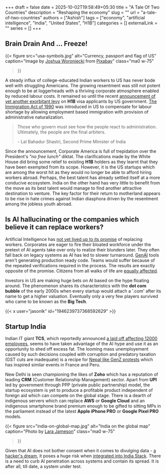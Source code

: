 +++ 
draft = false
date = 2025-10-02T19:58:49+05:30
title = "A Tale Of Two Countries"
description = "Reshaping the economy"
slug = ""
url = "a-tale-of-two-countries"
authors = ["Ashish"]
tags = ["economy", "artificial intelligence", "India", "United States", "H1B"]
categories = []
externalLink = ""
series = []
+++

## Brain Drain And ... Freeze!

{{< figure 
	src="usa-symbols.jpg"
	alt="Currency, passport and flag of US"
	caption="Image by [Joshua Woroniecki](https://pixabay.com/users/joshuaworoniecki-12734309/?utm_source=link-attribution&utm_medium=referral&utm_campaign=image&utm_content=5319479) from [Pixabay](https://pixabay.com//?utm_source=link-attribution&utm_medium=referral&utm_campaign=image&utm_content=5319479)"
	class="ma0 w-75"
>}}

A steady influx of college-educated Indian workers to US has never bode well with struggling Americans. The growing resentment was still not potent enough to be at loggerheads with a thriving corporate atmosphere enabled by reduced labour costs. It remained so until the recent [announcement of yet another exorbitant levy](https://www.reuters.com/world/india/india-says-imposition-one-time-fee-h1b-visas-causes-disruptions-2025-09-26) on **H1B** visa applicants by US government. [The Immigration Act of 1990](https://en.wikipedia.org/wiki/Immigration_Act_of_1990) was introduced in US to compensate for labour shortage by allowing employment based immigration with provision of administrative naturalization. 

> Those who govern must see how the people react to administration. Ultimately, the people are the final arbiters.
> 
> \- Lal Bahadur Shastri, Second Prime Minister of India

Since the announcement, Corporate America is full of trepidation over the President's *"no free lunch"* diktat. The clarifications made by the White House did bring some relief to existing **H1B** holders as they learnt that they have been exempted from its scope. However, it is the US startups which are among the worst hit as they would no longer be able to afford hiring workers abroad. Perhaps, the best talent has already settled itself at a more conducive ecosystem. India on the other hand has very little to benefit from the move as its best talent would manage to find another attractive destination to venture. The key factor for their return to motherland appears to be rise in hate crimes against Indian diasphora driven by the resentment among the jobless youth abroad.

## Is AI hallucinating or the companies which believe it can replace workers?

Artificial Intelligence has [not yet lived up to its promise](https://futurism.com/six-months-anthropic-coding) of replacing workers. Corporates are eager to fire their bloated workforce under the pretext of AI agents take over only to realize their blunders later. They often fall back on legacy systems as AI has led to slower turnaround. [GenAI](https://en.wikipedia.org/wiki/Generative_artificial_intelligence) tools aren't generating production ready code. Teams would suffer because of the repeated verifications required in the process. The results are exactly opposite of the promise. Citizens from all walks of life are [equally affected](https://tech.co/news/list-ai-failures-mistakes-errors).

Investors in US are making huge bets on AI based on the hype floating around. The phenomenon shares its characteristics with the **dot com bubble** of the early 2000s when every startup would attach a '.com' after its name to get a higher valuation. Eventually only a very few players survived who came to be known as the **Big Tech**.

{{< x user="jasonlk" id="1946239737368592629" >}}

## Startup India

Indian IT giant **TCS**, which reportedly announced [a laid off affecting 12000 employees](https://www.ndtvprofit.com/business/did-tata-consultancy-services-fire-80000-employees-heres-the-truth-about-tcs-layoff-rumours), seems to have taken advantage of the AI hype and use it as an opportunity to shed off excess fat. The looming mass unemployement caused by such decisions coupled with corruption and predatory taxation (GST cuts are inadequate) is a recipe for [Nepal like GenZ protests](https://edition.cnn.com/2025/09/09/asia/nepal-protests-social-media-ban-explainer-intl-hnk) which has inspired similar events in France and Peru. 

New Delhi is seen championing the likes of **Zoho** which has a reputation of leading **CRM** (Customer Relationship Management) sector. Apart from **UPI** led by government through PPP (private public partnership) model, the startup ecosystem is yet to produce a profitable product independent of foreign aid which can compete on the global stage. There is a dearth of indigenous servers which can replace **AWS** or **Google Cloud** and an indigenous smartphone brand premium enough to be gifted to sitting MPs in the parliament instead of the latest **Apple iPhone PRO** or **Google Pixel PRO** models.

{{< figure 
	src="india-on-global-map.jpg"
	alt="India on the global map"
	caption="Photo by [Lara Jameson](https://www.pexels.com/photo/compass-placed-on-a-world-map-8828681)"
	class="ma0 w-75"
>}}

Given that AI does not bother consent when it comes to divulging data - [a hacker's dream](https://thehackernews.com/2025/06/zero-click-ai-vulnerability-exposes.html), it poses a huge risk when [integrated into India Stack](https://pn.ispirt.in/depa-ai-chain-empowerment-through-provenance). There is a need to curb AI penetration across systems and contain its spread. It is after all, till date, a system under test.
